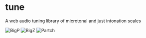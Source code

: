 # tune
A web audio tuning library of microtonal and just intonation scales

![BigP](http://www.mathopenref.com/images/bioimages/pythagoras1.jpg)
![BigZ](https://upload.wikimedia.org/wikipedia/commons/thumb/2/22/Gioseffo_Zarlino.jpg/200px-Gioseffo_Zarlino.jpg)
![Partch](https://upload.wikimedia.org/wikipedia/commons/c/cb/Harry_Partch_%26_Gourd_Tree.JPG)
